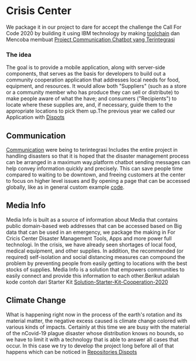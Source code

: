  # Crisis Center 
 We package it in our project to dare for accept the challenge the Call For Code 2020 by building it using IBM technology by making [toolchain](https://cloud.ibm.com/devops/toolchains/202bc213-7a11-41dd-b8e3-d5e2c1a72d3f?env_id=ibm%3Ayp%3Ajp-tok) dan Mencoba membuat [Project Communication Chatbot yang Terintegrasi](https://integrations.us-south.assistant.watson.cloud.ibm.com/web/public/56f076e2-31ba-485c-a5a9-ab4c29e5a41a)
### The idea
The goal is to provide a mobile application, along with server-side components, that serves as the basis for developers to build out a community cooperation application that addresses local needs for food, equipment, and resources. It would allow both "Suppliers" (such as a store or a community member who has produce they can sell or distribute) to make people aware of what the have; and consumers ("Recipients") to locate where these supplies are, and, if necessary, guide them to the appropriate locations to pick them up.The previous year we called our Application with [Dispots](https://transdigiware.github.io/Dispots/)
## Communication
[Communication](https://integrations.us-south.assistant.watson.cloud.ibm.com/web/public/56f076e2-31ba-485c-a5a9-ab4c29e5a41a)
were being to terintegrasi Includes the entire project in handling disasters so that it is hoped that the disaster management process can be arranged in a maximum way.platform chatbot sending messages can help convey information quickly and precisely. This can save people time compared to waiting to be downtown, and freeing customers at the center to focus on higher level issues and By opening a page that can be accessed globally, like as in general custom example [code](https://github.com/transdigiware/Solution-Starter-Kit-Communication-2020).
## Media Info 
Media Info is built as a source of information about Media that contains public domain-based web addresses that can be accessed based on Big  data that can be used in an emergency, we package the making in
For Cricis Center Disaster Management Tools, Apps and more power full technologi.
In the crisis, we have already seen shortages of local food, medical equipment, and other supplies. In addition, the recommended (or required) self-isolation and social distancing measures can compound the problem by preventing people from easily getting to locations with the best stocks of supplies. Media Info is a solution that empowers communities to easily connect and provide this information to each other.Berikut adalah kode contoh dari Starter Kit [Solution-Starter-Kit-Cooperation-2020](https://github.com/transdigiware/Solution-Starter-Kit-Cooperation-2020)
## Climate Change
What is happening right now in the process of the earth's rotation and its material matter, the negative excess caused is climate change colored with various kinds of impacts. Certainly at this time we are busy with the material of the nCovid-19 plague disaster whose distribution knows no bounds, so we have to limit it with a technology that is able to answer all cases that occur. In this case we try to develop the project long before all of that happens which can be noticed in [Repositories Dispots](https://github.com/transdigiware/Dispots)
